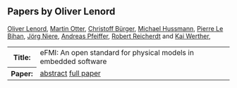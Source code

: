 ## Papers by Oliver Lenord
<table>
<a href="/proceedings/authors/OliverLenord">Oliver Lenord</a>, <a href="/proceedings/authors/MartinOtter">Martin Otter</a>, <a href="/proceedings/authors/ChristoffBurger">Christoff Bürger</a>, <a href="/proceedings/authors/MichaelHussmann">Michael Hussmann</a>, <a href="/proceedings/authors/PierreLeBihan">Pierre Le Bihan</a>, <a href="/proceedings/authors/JorgNiere">Jörg Niere</a>, <a href="/proceedings/authors/AndreasPfeiffer">Andreas Pfeiffer</a>, <a href="/proceedings/authors/RobertReicherdt">Robert Reicherdt</a> and <a href="/proceedings/authors/KaiWerther">Kai Werther</a>, </td>
</tr>
<tr><th>Title:</th>
<td>eFMI: An open standard for physical models in embedded software</td>
</tr>
<tr><th>Paper:</th>
<td><a href="/abstracts/abstract_1A_5">abstract</a> <a href="/proceedings/papers/Modelica2021session1A_paper5.pdf">full paper</a></td>
</tr>
</table>
